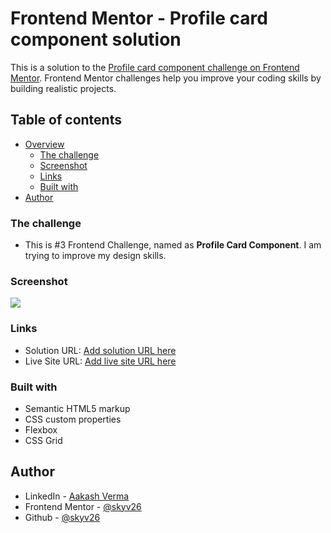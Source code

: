 # Frontend Mentor - Profile card component solution

This is a solution to the [Profile card component challenge on Frontend Mentor](https://www.frontendmentor.io/challenges/profile-card-component-cfArpWshJ). Frontend Mentor challenges help you improve your coding skills by building realistic projects. 

## Table of contents

- [Overview](#overview)
  - [The challenge](#the-challenge)
  - [Screenshot](#screenshot)
  - [Links](#links)
  - [Built with](#built-with)
- [Author](#author)

### The challenge

- This is #3 Frontend Challenge, named as **Profile Card Component**. I am trying to improve my design skills.

### Screenshot

![](./desktop-design.jpg)


### Links

- Solution URL: [Add solution URL here](https://your-solution-url.com)
- Live Site URL: [Add live site URL here](https://your-live-site-url.com)

### Built with

- Semantic HTML5 markup
- CSS custom properties
- Flexbox
- CSS Grid



## Author

- LinkedIn - [Aakash Verma](https://www.linkedin.com/in/devaakash/)
- Frontend Mentor - [@skyv26](https://www.frontendmentor.io/profile/skyv26)
- Github - [@skyv26](https://github.com/skyv26)
